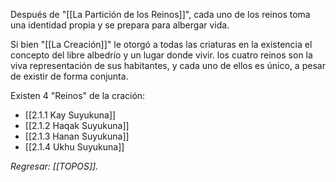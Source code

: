 Después de "[[La Partición de los Reinos]]", cada uno de los reinos toma una identidad propia y se prepara para albergar vida.

Si bien "[[La Creación]]" le otorgó a todas las criaturas en la existencia el concepto del libre albedrío y un lugar donde vivir. los cuatro reinos son la viva representación de sus habitantes, y cada uno de ellos es único, a pesar de existir de forma conjunta.

Existen 4 "Reinos" de la cración:
- [[2.1.1 Kay Suyukuna]]
- [[2.1.2 Haqak Suyukuna]]
- [[2.1.3 Hanan Suyukuna]]
- [[2.1.4 Ukhu Suyukuna]]


_Regresar: [[TOPOS]]._